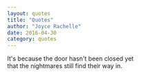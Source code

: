 ```yaml
---
layout: quotes
title: "Quotes"
author: "Joyce Rachelle"
date: 2016-04-30
category: quotes
---
```


<h12>It's because the door hasn't been closed yet<br>
that the nightmares still find their way in.</h12>

